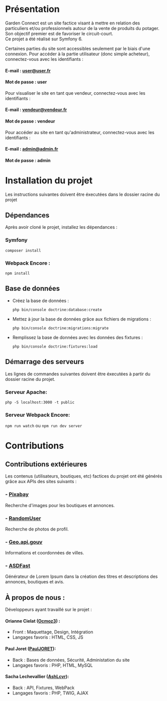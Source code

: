 # Présentation
Garden Connect est un site factice visant à mettre en relation des particuliers et/ou professionnels autour de la vente de produits du potager.  
Son objectif premier est de favoriser le circuit-court.  
Ce projet a été réalisé sur Symfony 6.

Certaines parties du site sont accessibles seulement par le biais d'une connexion.
Pour accéder à la partie utilisateur (donc simple acheteur), connectez-vous avec les identifiants :
#### E-mail : user@user.fr
#### Mot de passe : user
Pour visualiser le site en tant que vendeur, connectez-vous avec les identifiants :
#### E-mail : vendeur@vendeur.fr
#### Mot de passe : vendeur
Pour accéder au site en tant qu'administrateur, connectez-vous avec les identifiants :  
#### E-mail : admin@admin.fr
#### Mot de passe : admin

# Installation du projet

Les instructions suivantes doivent être éxecutées dans le dossier racine du projet

## Dépendances

Après avoir cloné le projet, installez les dépendances :

### Symfony

`composer install`

### Webpack Encore :

`npm install`

## Base de données
- Créez la base de données :

  `php bin/console doctrine:database:create`

- Mettez à jour la base de données grâce aux fichiers de migrations :

  `php bin/console doctrine:migrations:migrate`

- Remplissez la base de données avec les données des fixtures :

  `php bin/console doctrine:fixtures:load`

## Démarrage des serveurs
Les lignes de commandes suivantes doivent être éxecutées à partir du dossier racine du projet.

### Serveur Apache:

`php -S localhost:3000 -t public`

### Serveur Webpack Encore:

`npm run watch` 
ou 
`npm run dev server`

# Contributions 

## Contributions extérieures 

Les contenus (utilisateurs, boutiques, etc) factices du projet ont été générés grâce aux APIs des sites suivants :  

### - [Pixabay](https://pixabay.com/fr/service/about/api/)
Recherche d'images pour les boutiques et annonces.

### - [RandomUser](https://randomuser.me/)
Recherche de photos de profil.

### - [Geo.api.gouv](https://geo.api.gouv.fr/decoupage-administratif/communes)
Informations et coordonnées de villes.

### - [ASDFast](http://asdfast.beobit.net/)
Générateur de Lorem Ipsum dans la création des titres et descriptions des annonces, boutiques et avis.

## À propos de nous : 

Développeurs ayant travaillé sur le projet : 

#### Orianne Cielat ([Ocmoz3](https://github.com/Ocmoz3)) :
 - Front : Maquettage, Design, Intégration
 - Langages favoris : HTML, CSS, JS
 
#### Paul Joret ([PaulJORET](https://github.com/PaulJORET)):
- Back :  Bases de données, Sécurité, Administation du site
- Langages favoris : PHP, HTML, MySQL

 
#### Sacha Lechevallier ([AshLcvr](https://github.com/AshLcvr)):
- Back : API, Fixtures, WebPack
- Langages favoris : PHP, TWIG, AJAX


